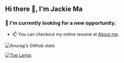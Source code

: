 ## Hi there 👋, I'm Jackie Ma 

<!--
**rexmolo/rexmolo** is a ✨ _special_ ✨ repository because its `README.md` (this file) appears on your GitHub profile.

Here are some ideas to get you started:

- 🔭 I’m currently working on ...
- 🌱 I’m currently learning ...
- 👯 I’m looking to collaborate on ...
- 🤔 I’m looking for help with ...
- 💬 Ask me about ...
- 📫 How to reach me: ...
- 😄 Pronouns: ...
- ⚡ Fun fact: ...
-->

### 🔭 I'm currently looking for a new opportunity.

- 📫 You can checkout my online resume at [About me](https://rexmolo.github.io/about/).

![Anurag's GitHub stats](https://github-readme-stats.vercel.app/api?username=rexmolo&show_icons=true&theme=radical)

[![Top Langs](https://github-readme-stats.vercel.app/api/top-langs/?username=rexmolo&layout=compact)](https://github.com/rexmolo)
